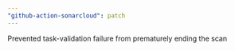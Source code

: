 ```yaml
---
"github-action-sonarcloud": patch
---
```


Prevented task-validation failure from prematurely ending the scan
